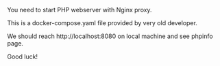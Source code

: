You need to start PHP webserver with Nginx proxy.

This is a docker-compose.yaml file provided by very old developer.

We should reach http://localhost:8080 on local machine and see phpinfo page.

Good luck!
